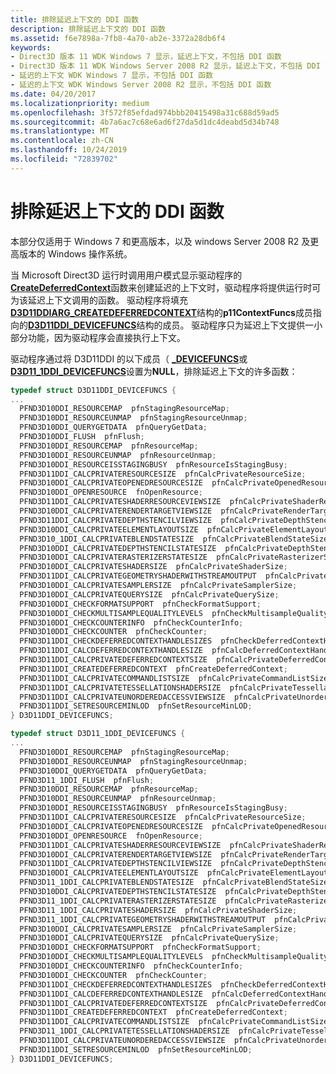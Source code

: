 ```yaml
---
title: 排除延迟上下文的 DDI 函数
description: 排除延迟上下文的 DDI 函数
ms.assetid: f6e7898a-7fb8-4a70-ab2e-3372a28db6f4
keywords:
- Direct3D 版本 11 WDK Windows 7 显示，延迟上下文，不包括 DDI 函数
- Direct3D 版本 11 WDK Windows Server 2008 R2 显示，延迟上下文，不包括 DDI 函数
- 延迟的上下文 WDK Windows 7 显示，不包括 DDI 函数
- 延迟的上下文 WDK Windows Server 2008 R2 显示，不包括 DDI 函数
ms.date: 04/20/2017
ms.localizationpriority: medium
ms.openlocfilehash: 3f572f85efdad974bbb20415498a31c688d59ad5
ms.sourcegitcommit: 4b7a6ac7c68e6ad6f27da5d1dc4deabd5d34b748
ms.translationtype: MT
ms.contentlocale: zh-CN
ms.lasthandoff: 10/24/2019
ms.locfileid: "72839702"
---
```

# <a name="excluding-ddi-functions-for-deferred-contexts"></a>排除延迟上下文的 DDI 函数


本部分仅适用于 Windows 7 和更高版本，以及 windows Server 2008 R2 及更高版本的 Windows 操作系统。

当 Microsoft Direct3D 运行时调用用户模式显示驱动程序的[**CreateDeferredContext**](https://docs.microsoft.com/windows-hardware/drivers/ddi/d3d10umddi/nc-d3d10umddi-pfnd3d11ddi_createdeferredcontext)函数来创建延迟的上下文时，驱动程序将提供运行时可为该延迟上下文调用的函数。 驱动程序将填充[**D3D11DDIARG\_CREATEDEFERREDCONTEXT**](https://docs.microsoft.com/windows-hardware/drivers/ddi/d3d10umddi/ns-d3d10umddi-d3d11ddiarg_createdeferredcontext)结构的**p11ContextFuncs**成员指向的[**D3D11DDI\_DEVICEFUNCS**](https://docs.microsoft.com/windows-hardware/drivers/ddi/d3d10umddi/ns-d3d10umddi-d3d11ddi_devicefuncs)结构的成员。 驱动程序只为延迟上下文提供一小部分功能，因为驱动程序会直接执行上下文。

驱动程序通过将 D3D11DDI 的以下成员（ [ **\_DEVICEFUNCS**](https://docs.microsoft.com/windows-hardware/drivers/ddi/d3d10umddi/ns-d3d10umddi-d3d11ddi_devicefuncs)或[**D3D11\_1DDI\_DEVICEFUNCS**](https://docs.microsoft.com/windows-hardware/drivers/ddi/d3d10umddi/ns-d3d10umddi-d3d11_1ddi_devicefuncs)设置为**NULL**，排除延迟上下文的许多函数：

```cpp
typedef struct D3D11DDI_DEVICEFUNCS {
...
  PFND3D10DDI_RESOURCEMAP  pfnStagingResourceMap;
  PFND3D10DDI_RESOURCEUNMAP  pfnStagingResourceUnmap;
  PFND3D10DDI_QUERYGETDATA  pfnQueryGetData;
  PFND3D10DDI_FLUSH  pfnFlush;
  PFND3D10DDI_RESOURCEMAP  pfnResourceMap;
  PFND3D10DDI_RESOURCEUNMAP  pfnResourceUnmap;
  PFND3D10DDI_RESOURCEISSTAGINGBUSY  pfnResourceIsStagingBusy;
  PFND3D11DDI_CALCPRIVATERESOURCESIZE  pfnCalcPrivateResourceSize;
  PFND3D10DDI_CALCPRIVATEOPENEDRESOURCESIZE  pfnCalcPrivateOpenedResourceSize;
  PFND3D10DDI_OPENRESOURCE  fnOpenResource;
  PFND3D11DDI_CALCPRIVATESHADERRESOURCEVIEWSIZE  pfnCalcPrivateShaderResourceViewSize;
  PFND3D10DDI_CALCPRIVATERENDERTARGETVIEWSIZE  pfnCalcPrivateRenderTargetViewSize;
  PFND3D11DDI_CALCPRIVATEDEPTHSTENCILVIEWSIZE  pfnCalcPrivateDepthStencilViewSize;
  PFND3D10DDI_CALCPRIVATEELEMENTLAYOUTSIZE  pfnCalcPrivateElementLayoutSize;
  PFND3D10_1DDI_CALCPRIVATEBLENDSTATESIZE  pfnCalcPrivateBlendStateSize;
  PFND3D10DDI_CALCPRIVATEDEPTHSTENCILSTATESIZE  pfnCalcPrivateDepthStencilStateSize;
  PFND3D10DDI_CALCPRIVATERASTERIZERSTATESIZE  pfnCalcPrivateRasterizerStateSize;
  PFND3D10DDI_CALCPRIVATESHADERSIZE  pfnCalcPrivateShaderSize;
  PFND3D11DDI_CALCPRIVATEGEOMETRYSHADERWITHSTREAMOUTPUT  pfnCalcPrivateGeometryShaderWithStreamOutput;
  PFND3D10DDI_CALCPRIVATESAMPLERSIZE  pfnCalcPrivateSamplerSize;
  PFND3D10DDI_CALCPRIVATEQUERYSIZE  pfnCalcPrivateQuerySize;
  PFND3D10DDI_CHECKFORMATSUPPORT  pfnCheckFormatSupport;
  PFND3D10DDI_CHECKMULTISAMPLEQUALITYLEVELS  pfnCheckMultisampleQualityLevels;
  PFND3D10DDI_CHECKCOUNTERINFO  pfnCheckCounterInfo;
  PFND3D10DDI_CHECKCOUNTER  pfnCheckCounter;
  PFND3D11DDI_CHECKDEFERREDCONTEXTHANDLESIZES  pfnCheckDeferredContextHandleSizes;
  PFND3D11DDI_CALCDEFERREDCONTEXTHANDLESIZE  pfnCalcDeferredContextHandleSize;
  PFND3D11DDI_CALCPRIVATEDEFERREDCONTEXTSIZE  pfnCalcPrivateDeferredContextSize;
  PFND3D11DDI_CREATEDEFERREDCONTEXT  pfnCreateDeferredContext;
  PFND3D11DDI_CALCPRIVATECOMMANDLISTSIZE  pfnCalcPrivateCommandListSize;
  PFND3D11DDI_CALCPRIVATETESSELLATIONSHADERSIZE  pfnCalcPrivateTessellationShaderSize;
  PFND3D11DDI_CALCPRIVATEUNORDEREDACCESSVIEWSIZE  pfnCalcPrivateUnorderedAccessViewSize;
  PFND3D11DDI_SETRESOURCEMINLOD  pfnSetResourceMinLOD;
} D3D11DDI_DEVICEFUNCS;
```

```cpp
typedef struct D3D11_1DDI_DEVICEFUNCS {
...
  PFND3D10DDI_RESOURCEMAP  pfnStagingResourceMap;
  PFND3D10DDI_RESOURCEUNMAP  pfnStagingResourceUnmap;
  PFND3D10DDI_QUERYGETDATA  pfnQueryGetData;
  PFND3D11_1DDI_FLUSH  pfnFlush;
  PFND3D10DDI_RESOURCEMAP  pfnResourceMap;
  PFND3D10DDI_RESOURCEUNMAP  pfnResourceUnmap;
  PFND3D10DDI_RESOURCEISSTAGINGBUSY  pfnResourceIsStagingBusy;
  PFND3D11DDI_CALCPRIVATERESOURCESIZE  pfnCalcPrivateResourceSize;
  PFND3D10DDI_CALCPRIVATEOPENEDRESOURCESIZE  pfnCalcPrivateOpenedResourceSize;
  PFND3D10DDI_OPENRESOURCE  fnOpenResource;
  PFND3D11DDI_CALCPRIVATESHADERRESOURCEVIEWSIZE  pfnCalcPrivateShaderResourceViewSize;
  PFND3D10DDI_CALCPRIVATERENDERTARGETVIEWSIZE  pfnCalcPrivateRenderTargetViewSize;
  PFND3D11DDI_CALCPRIVATEDEPTHSTENCILVIEWSIZE  pfnCalcPrivateDepthStencilViewSize;
  PFND3D10DDI_CALCPRIVATEELEMENTLAYOUTSIZE  pfnCalcPrivateElementLayoutSize;
  PFND3D11_1DDI_CALCPRIVATEBLENDSTATESIZE  pfnCalcPrivateBlendStateSize;
  PFND3D10DDI_CALCPRIVATEDEPTHSTENCILSTATESIZE  pfnCalcPrivateDepthStencilStateSize;
  PFND3D11_1DDI_CALCPRIVATERASTERIZERSTATESIZE  pfnCalcPrivateRasterizerStateSize;
  PFND3D11_1DDI_CALCPRIVATESHADERSIZE  pfnCalcPrivateShaderSize;
  PFND3D11_1DDI_CALCPRIVATEGEOMETRYSHADERWITHSTREAMOUTPUT  pfnCalcPrivateGeometryShaderWithStreamOutput;
  PFND3D10DDI_CALCPRIVATESAMPLERSIZE  pfnCalcPrivateSamplerSize;
  PFND3D10DDI_CALCPRIVATEQUERYSIZE  pfnCalcPrivateQuerySize;
  PFND3D10DDI_CHECKFORMATSUPPORT  pfnCheckFormatSupport;
  PFND3D10DDI_CHECKMULTISAMPLEQUALITYLEVELS  pfnCheckMultisampleQualityLevels;
  PFND3D10DDI_CHECKCOUNTERINFO  pfnCheckCounterInfo;
  PFND3D10DDI_CHECKCOUNTER  pfnCheckCounter;
  PFND3D11DDI_CHECKDEFERREDCONTEXTHANDLESIZES  pfnCheckDeferredContextHandleSizes;
  PFND3D11DDI_CALCDEFERREDCONTEXTHANDLESIZE  pfnCalcDeferredContextHandleSize;
  PFND3D11DDI_CALCPRIVATEDEFERREDCONTEXTSIZE  pfnCalcPrivateDeferredContextSize;
  PFND3D11DDI_CREATEDEFERREDCONTEXT  pfnCreateDeferredContext;
  PFND3D11DDI_CALCPRIVATECOMMANDLISTSIZE  pfnCalcPrivateCommandListSize;
  PFND3D11_1DDI_CALCPRIVATETESSELLATIONSHADERSIZE  pfnCalcPrivateTessellationShaderSize;
  PFND3D11DDI_CALCPRIVATEUNORDEREDACCESSVIEWSIZE  pfnCalcPrivateUnorderedAccessViewSize;
  PFND3D11DDI_SETRESOURCEMINLOD  pfnSetResourceMinLOD;
} D3D11DDI_DEVICEFUNCS;
```

 

 






